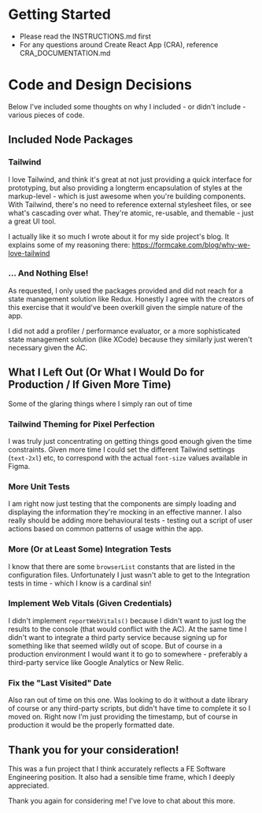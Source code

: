 # Getting Started

- Please read the INSTRUCTIONS.md first
- For any questions around Create React App (CRA), reference
  CRA_DOCUMENTATION.md

# Code and Design Decisions

Below I've included some thoughts on why I included - or didn't include - various pieces of code.

## Included Node Packages

### Tailwind

I love Tailwind, and think it's great at not just providing a quick interface for prototyping, but also providing a longterm encapsulation of styles at the markup-level - which is just awesome when you're building components. With Tailwind, there's no need to reference external stylesheet files, or see what's cascading over what. They're atomic, re-usable, and themable - just a great UI tool.

I actually like it so much I wrote about it for my side project's blog. It explains some of my reasoning there: https://formcake.com/blog/why-we-love-tailwind

### ... And Nothing Else!

As requested, I only used the packages provided and did not reach for a state management solution like Redux. Honestly I agree with the creators of this exercise that it would've been overkill given the simple nature of the app.

I did not add a profiler / performance evaluator, or a more sophisticated state management solution (like XCode) because they similarly just weren't necessary given the AC.

## What I Left Out (Or What I Would Do for Production / If Given More Time)

Some of the glaring things where I simply ran out of time

### Tailwind Theming for Pixel Perfection

I was truly just concentrating on getting things good enough given the time constraints. Given more time I could set the different Tailwind settings (`text-2xl`) etc, to correspond with the actual `font-size` values available in Figma.

### More Unit Tests

I am right now just testing that the components are simply loading and displaying the information they're mocking in an effective manner. I also really should be adding more behavioural tests - testing out a script of user actions based on common patterns of usage within the app.

### More (Or at Least Some) Integration Tests

I know that there are some `browserList` constants that are listed in the configuration files. Unfortunately I just wasn't able to get to the Integration tests in time - which I know is a cardinal sin!

### Implement Web Vitals (Given Credentials)

I didn't implement `reportWebVitals()` because I didn't want to just log the results to the console (that would conflict with the AC). At the same time I didn't want to integrate a third party service because signing up for something like that seemed wildly out of scope. But of course in a production environment I would want it to go to somewhere - preferably a third-party service like Google Analytics or New Relic.

### Fix the "Last Visited" Date

Also ran out of time on this one. Was looking to do it without a date library of course or any third-party scripts, but didn't have time to complete it so I moved on. Right now I'm just providing the timestamp, but of course in production it would be the properly formatted date.

## Thank you for your consideration!

This was a fun project that I think accurately reflects a FE Software Engineering position. It also had a sensible time frame, which I deeply appreciated.

Thank you again for considering me! I've love to chat about this more.
